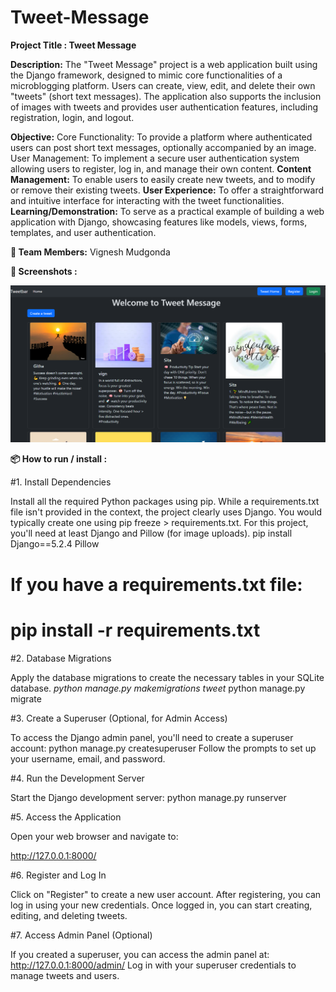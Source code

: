  # Tweet-Message
**Project Title : Tweet Message**

**Description:**
The "Tweet Message" project is a web application built using the Django framework, designed to mimic core functionalities of a microblogging platform. Users can create, view, edit, and delete their own "tweets" (short text messages). The application also supports the inclusion of images with tweets and provides user authentication features, including registration, login, and logout.

**Objective:**
Core Functionality: To provide a platform where authenticated users can post short text messages, optionally accompanied by an image.
User Management: To implement a secure user authentication system allowing users to register, log in, and manage their own content.
**Content Management:** To enable users to easily create new tweets, and to modify or remove their existing tweets.
**User Experience:** To offer a straightforward and intuitive interface for interacting with the tweet functionalities.
**Learning/Demonstration:** To serve as a practical example of building a web application with Django, showcasing features like models, views, forms, templates, and user authentication.

**👥 Team Members:**
    Vignesh Mudgonda

**📸 Screenshots :**

![image alt](https://github.com/vigneshmudgonda/Tweet-Message/blob/d9d11eed23c46c0b55caf7ae62d2f4097b54212f/D1.png)


**📦 How to run / install :**

#1. Install Dependencies

Install all the required Python packages using pip. While a requirements.txt file isn't provided in the context, the project clearly uses Django. You would typically create one using pip freeze > requirements.txt. For this project, you'll need at least Django and Pillow (for image uploads).
pip install Django==5.2.4 Pillow
# If you have a requirements.txt file:
# pip install -r requirements.txt


#2. Database Migrations

Apply the database migrations to create the necessary tables in your SQLite database.
*python manage.py makemigrations tweet*
python manage.py migrate 

#3. Create a Superuser (Optional, for Admin Access)

To access the Django admin panel, you'll need to create a superuser account:
python manage.py createsuperuser
Follow the prompts to set up your username, email, and password.

#4. Run the Development Server

Start the Django development server:
python manage.py runserver

#5. Access the Application

Open your web browser and navigate to:

http://127.0.0.1:8000/

#6. Register and Log In

Click on "Register" to create a new user account.
After registering, you can log in using your new credentials.
Once logged in, you can start creating, editing, and deleting tweets.

#7. Access Admin Panel (Optional)

If you created a superuser, you can access the admin panel at:
http://127.0.0.1:8000/admin/
Log in with your superuser credentials to manage tweets and users.

